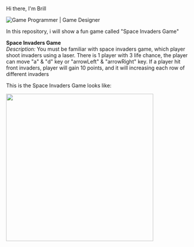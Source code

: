 Hi there, I'm Brill

![Game Programmer | Game Designer ](https://github.com/brillbray/GamesPortofolios/assets/127038837/ffcc0419-d973-4468-907c-1a4568abe999)

In this repository, i  will show a fun game called "Space Invaders Game" 

**Space Invaders Game**
<br>
_Description:_
You must be familiar with space invaders game, which player shoot invaders using a laser. There is 1 player with 3 life chance, the player can move "a" & "d" key or "arrowLeft" & "arrowRight" key. If a player hit front invaders, player will gain 10 points, and it will increasing each row of different invaders

This is the Space Invaders Game looks like:

<img style="width: 400px" src="https://github.com/brillbray/SpaceInvadersGame/assets/127038837/b65c4378-f64f-4eb1-9462-2d5d80a6fe47">



